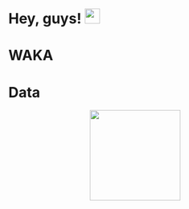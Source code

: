 # Hey, guys! <img src="https://raw.githubusercontent.com/MartinHeinz/MartinHeinz/master/wave.gif" width="30px">

# WAKA
<!--START_SECTION:waka-->
<!--END_SECTION:waka-->

# Data
<p align="center">
  <img height="180em" src="https://github-readme-stats.vercel.app/api?username=jgfpedra&show_icons=true&hide_border=true&&count_private=true&include_all_commits=true" />
</p>
